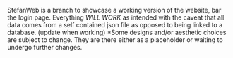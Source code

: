 StefanWeb is a branch to showcase a working version of the website, bar the login page.
Everything *WILL WORK* as intended with the caveat that all data comes from a self contained json file as opposed to being linked to a database. (update when working)
*Some designs and/or aesthetic choices are subject to change. They are there either as a placeholder or waiting to undergo further changes.

